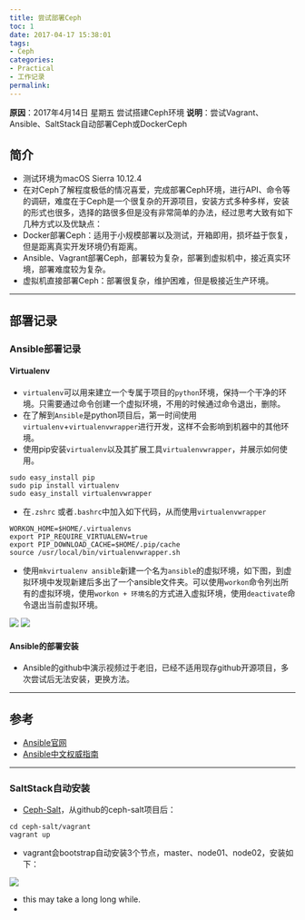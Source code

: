 ```yaml
---
title: 尝试部署Ceph
toc: 1
date: 2017-04-17 15:38:01
tags:
- Ceph
categories:
- Practical
- 工作记录
permalink:
---
```

**原因**：2017年4月14日 星期五 尝试搭建Ceph环境
**说明**：尝试Vagrant、Ansible、SaltStack自动部署Ceph或DockerCeph

<!-- more -->

## 简介
- 测试环境为macOS Sierra 10.12.4
- 在对Ceph了解程度极低的情况喜爱，完成部署Ceph环境，进行API、命令等的调研，难度在于Ceph是一个很复杂的开源项目，安装方式多种多样，安装的形式也很多，选择的路很多但是没有非常简单的办法，经过思考大致有如下几种方式以及优缺点：
- Docker部署Ceph：适用于小规模部署以及测试，开箱即用，损坏益于恢复，但是距离真实开发环境仍有距离。
- Ansible、Vagrant部署Ceph，部署较为复杂，部署到虚拟机中，接近真实环境，部署难度较为复杂。
- 虚拟机直接部署Ceph：部署很复杂，维护困难，但是极接近生产环境。

---

## 部署记录
### Ansible部署记录
#### Virtualenv
- `virtualenv`可以用来建立一个专属于项目的`python`环境，保持一个干净的环境。只需要通过命令创建一个虚拟环境，不用的时候通过命令退出，删除。
- 在了解到`Ansible`是python项目后，第一时间使用`virtualenv`+`virtualenvwrapper`进行开发，这样不会影响到机器中的其他环境。
- 使用pip安装`virtualenv`以及其扩展工具`virtualenvwrapper`，并展示如何使用。
```
sudo easy_install pip
sudo pip install virtualenv
sudo easy_install virtualenvwrapper
```

- 在`.zshrc` 或者`.bashrc`中加入如下代码，从而使用`virtualenvwrapper`

```
WORKON_HOME=$HOME/.virtualenvs
export PIP_REQUIRE_VIRTUALENV=true
export PIP_DOWNLOAD_CACHE=$HOME/.pip/cache
source /usr/local/bin/virtualenvwrapper.sh
```

- 使用`mkvirtualenv ansible`新建一个名为`ansible`的虚拟环境，如下图，到虚拟环境中发现新建后多出了一个ansible文件夹。可以使用`workon`命令列出所有的虚拟环境，使用`workon + 环境名`的方式进入虚拟环境，使用`deactivate`命令退出当前虚拟环境。

![](http://image.yaopig.com/blog/Screen%20Shot%202017-04-17%20at%2015.54.05.png)
![](http://image.yaopig.com/blog/Screen%20Shot%202017-04-17%20at%2015.54.37.png)

#### Ansible的部署安装
- Ansible的github中演示视频过于老旧，已经不适用现存github开源项目，多次尝试后无法安装，更换方法。

---

## 参考
- [Ansible官网](https://www.ansible.com)
- [Ansible中文权威指南](http://www.ansible.com.cn/index.html)

---

### SaltStack自动安装
- [Ceph-Salt](https://github.com/komljen/ceph-salt)，从github的ceph-salt项目后：

```
cd ceph-salt/vagrant
vagrant up
```
- vagrant会bootstrap自动安装3个节点，master、node01、node02，安装如下：

![](http://image.yaopig.com/blog/Jietu20170418-102922.jpg)

- this may take a long long while.
- 

